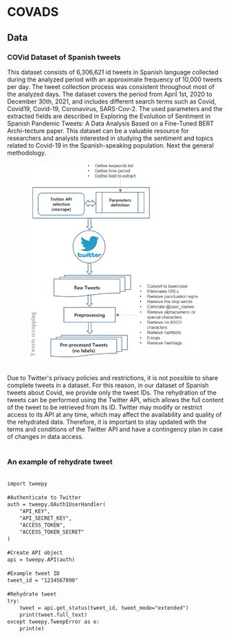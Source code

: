 # COVADS
## Data
### COVid Dataset of Spanish tweets
This dataset consists of 6,306,621 id tweets in Spanish language collected during the analyzed period with an approximate frequency of 10,000 tweets per day. The tweet collection process was consistent throughout most of the analyzed days. The dataset covers the period from April 1st, 2020 to December 30th, 2021, and includes different search terms such as Covid, Covid19, Covid-19, Coronavirus, SARS-Cov-2. The used parameters and the extracted fields are described in Exploring the Evolution of Sentiment in Spanish Pandemic Tweets: A Data Analysis Based on a Fine-Tuned BERT Archi-tecture paper. This dataset can be a valuable resource for researchers and analysts interested in studying the sentiment and topics related to Covid-19 in the Spanish-speaking population. Next the general methodology.
<br>
<div align="center" >
  <img src="resources/methodology.png" alt="descripción de la imagen" width="400px" alt="General description of data extraction process.">
</div>
<br>
<br>
Due to Twitter's privacy policies and restrictions, it is not possible to share complete tweets in a dataset. For this reason, in our dataset of Spanish tweets about Covid, we provide only the tweet IDs. The rehydration of the tweets can be performed using the Twitter API, which allows the full content of the tweet to be retrieved from its ID. Twitter may modify or restrict access to its API at any time, which may affect the availability and quality of the rehydrated data. Therefore, it is important to stay updated with the terms and conditions of the Twitter API and have a contingency plan in case of changes in data access.
<br>
<br>

### An example of rehydrate tweet

<pre>
  <code>
import tweepy

#Authenticate to Twitter
auth = tweepy.OAuth1UserHandler(
    "API_KEY",
    "API_SECRET_KEY",
    "ACCESS_TOKEN",
    "ACCESS_TOKEN_SECRET"
)

#Create API object
api = tweepy.API(auth)

#Example tweet ID
tweet_id = "1234567890"

#Rehydrate tweet
try:
    tweet = api.get_status(tweet_id, tweet_mode="extended")
    print(tweet.full_text)
except tweepy.TweepError as e:
    print(e)
  </code>
</pre>

